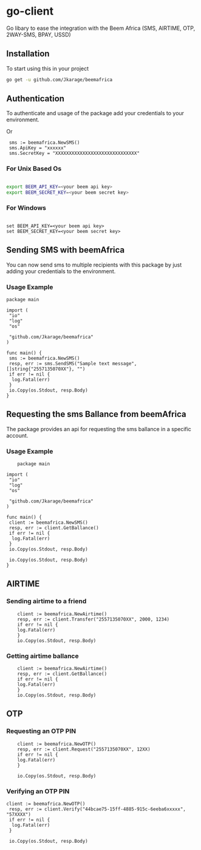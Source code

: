 # go-client

Go libary to ease the integration with the Beem Africa (SMS, AIRTIME, OTP, 2WAY-SMS, BPAY, USSD)

## Installation

To start using this in your project

```bash
go get -u github.com/Jkarage/beemafrica
```

## Authentication

To authenticate and usage of the package add your credentials to your environment.

Or

```golang
 sms := beemafrica.NewSMS()
 sms.ApiKey = "xxxxxx"
 sms.SecretKey = "XXXXXXXXXXXXXXXXXXXXXXXXXXXXXX"

```

### For Unix Based Os

``` bash

export BEEM_API_KEY=<your beem api key>
export BEEM_SECRET_KEY=<your beem secret key>

```

### For Windows

```shell

set BEEM_API_KEY=<your beem api key>
set BEEM_SECRET_KEY=<your beem secret key>

```

## Sending SMS with beemAfrica

You can now send sms to multiple recipients with this package by just adding your credentials to the environment.

### Usage Example

``` golang
package main

import (
 "io"
 "log"
 "os"

 "github.com/Jkarage/beemafrica"
)

func main() {
 sms := beemafrica.NewSMS()
 resp, err := sms.SendSMS("Sample text message", []string{"2557135070XX"}, "")
 if err != nil {
  log.Fatal(err)
 }
 io.Copy(os.Stdout, resp.Body)
}

```

## Requesting the sms Ballance from beemAfrica

The package provides an api for requesting the sms ballance in a specific account.

### Usage Example

``` golang
    package main

import (
 "io"
 "log"
 "os"

 "github.com/Jkarage/beemafrica"
)

func main() {
 client := beemafrica.NewSMS()
 resp, err := client.GetBallance()
 if err != nil {
  log.Fatal(err)
 }
 io.Copy(os.Stdout, resp.Body)

 io.Copy(os.Stdout, resp.Body)
}
```

## AIRTIME

### Sending airtime to a friend

``` golang
    client := beemafrica.NewAirtime()
    resp, err := client.Transfer("2557135070XX", 2000, 1234)
    if err != nil {
    log.Fatal(err)
    }
    io.Copy(os.Stdout, resp.Body)
```

### Getting airtime ballance

``` golang
    client := beemafrica.NewAirtime()
    resp, err := client.GetBallance()
    if err != nil {
    log.Fatal(err)
    }
    io.Copy(os.Stdout, resp.Body)
```

## OTP

### Requesting an OTP PIN

``` golang
    client := beemafrica.NewOTP()
    resp, err := client.Request("2557135070XX", 12XX)
    if err != nil {
    log.Fatal(err)
    }

    io.Copy(os.Stdout, resp.Body)
```

### Verifying an OTP PIN

``` golang
client := beemafrica.NewOTP()
 resp, err := client.Verify("44bcae75-15ff-4885-915c-6eeba6xxxxx", "57XXXX")
 if err != nil {
  log.Fatal(err)
 }

 io.Copy(os.Stdout, resp.Body)
```

